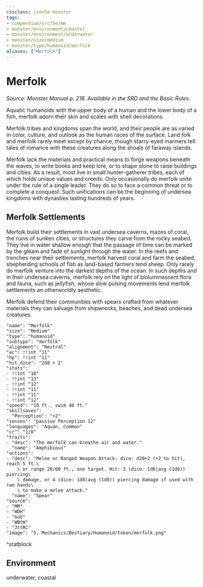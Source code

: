 ```yaml
---
cssclass: json5e-monster
tags:
- compendium/src/5e/mm
- monster/environment/coastal
- monster/environment/underwater
- monster/size/medium
- monster/type/humanoid/merfolk
aliases: ["Merfolk"]
---
```

# Merfolk
*Source: Monster Manual p. 218. Available in the SRD and the Basic Rules.*  

Aquatic humanoids with the upper body of a human and the lower body of a fish, merfolk adorn their skin and scales with shell decorations.

Merfolk tribes and kingdoms span the world, and their people are as varied in color, culture, and outlook as the human races of the surface. Land folk and merfolk rarely meet except by chance, though starry-eyed mariners tell tales of romance with these creatures along the shoals of faraway islands.

Merfolk lack the materials and practical means to forge weapons beneath the waves, to write books and keep lore, or to shape stone to raise buildings and cities. As a result, most live in small hunter-gatherer tribes, each of which holds unique values and creeds. Only occasionally do merfolk unite under the rule of a single leader. They do so to face a common threat or to complete a conquest. Such unifications can be the beginning of undersea kingdoms with dynasties lasting hundreds of years.

## Merfolk Settlements

Merfolk build their settlements in vast undersea caverns, mazes of coral, the ruins of sunken cities, or structures they carve from the rocky seabed. They live in water shallow enough that the passage of time can be marked by the gleam and fade of sunlight through the water. In the reefs and trenches near their settlements, merfolk harvest coral and farm the seabed, shepherding schools of fish as land-based farmers tend sheep. Only rarely do merfolk venture into the darkest depths of the ocean. In such depths and in their undersea caverns, merfolk rely on the light of bioluminescent flora and fauna, such as jellyfish, whose slow pulsing movements lend merfolk settlements an otherworldly aesthetic.

Merfolk defend their communities with spears crafted from whatever materials they can salvage from shipwrecks, beaches, and dead undersea creatures.

```statblock
"name": "Merfolk"
"size": "Medium"
"type": "humanoid"
"subtype": "merfolk"
"alignment": "Neutral"
"ac": !!int "11"
"hp": !!int "11"
"hit_dice": "2d8 + 2"
"stats":
- !!int "10"
- !!int "13"
- !!int "12"
- !!int "11"
- !!int "11"
- !!int "12"
"speed": "10 ft., swim 40 ft."
"skillsaves":
  "Perception": "+2"
"senses": "passive Perception 12"
"languages": "Aquan, Common"
"cr": "1/8"
"traits":
- "desc": "The merfolk can breathe air and water."
  "name": "Amphibious"
"actions":
- "desc": "Melee or Ranged Weapon Attack: dice: d20+2 (+2 to hit), reach 5 ft.\
    \ or range 20/60 ft., one target. Hit: 3 (dice: 1d6|avg (1d6)) piercing\
    \ damage, or 4 (dice: 1d8|avg (1d8)) piercing damage if used with two hands\
    \ to make a melee attack."
  "name": "Spear"
"source":
- "MM"
- "WDH"
- "GoS"
- "WBtW"
- "JttRC"
"image": "5. Mechanics/Bestiary/Humanoid/token/merfolk.png"
```
^statblock

## Environment

underwater, coastal